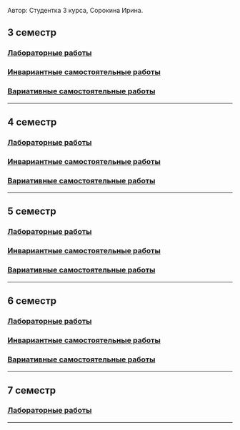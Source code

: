 Автор: Студентка 3 курса, Сорокина Ирина.

## 3 семестр
### [Лабораторные работы](https://vektoririna.github.io/sem3/LR)
### [Инвариантные самостоятельные работы](https://vektoririna.github.io/sem3/ISR)
### [Вариативные самостоятельные работы](https://vektoririna.github.io/sem3/VSR)
_____________

## 4 семестр
### [Лабораторные работы](https://vektoririna.github.io/sem4/LR)
### [Инвариантные самостоятельные работы](https://vektoririna.github.io/sem4/ISR)
### [Вариативные самостоятельные работы](https://vektoririna.github.io/sem4/VSR)
_____________

## 5 семестр
### [Лабораторные работы](https://vektoririna.github.io/sem5/LR)
### [Инвариантные самостоятельные работы](https://vektoririna.github.io/sem5/ISR)
### [Вариативные самостоятельные работы](https://vektoririna.github.io/sem5/VSR)
_____________

## 6 семестр
### [Лабораторные работы](https://vektoririna.github.io/sem6/LR)
### [Инвариантные самостоятельные работы](https://vektoririna.github.io/sem6/ISR)
### [Вариативные самостоятельные работы](https://vektoririna.github.io/sem6/VSR)
_____________

## 7 семестр
### [Лабораторные работы](https://vektoririna.github.io/sem6/LR)
_____________
